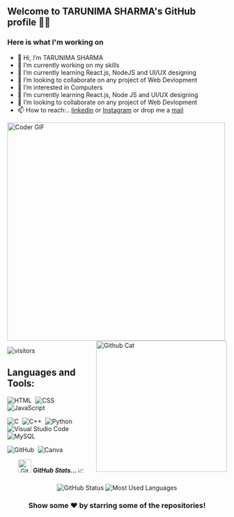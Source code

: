 
## Welcome to TARUNIMA SHARMA's GitHub profile 👋🏻
<!--
**Tarunima7/Tarunima7** is a ✨ _special_ ✨ repository because its `README.md` (this file) appears on your GitHub profile.

Here are some ideas to get you started:
-->
### Here is what I'm working on
- 👋 Hi, I’m TARUNIMA SHARMA 
- 🔭 I’m currently working on my skills
- 🌱 I’m currently learning React.js, NodeJS and UI/UX designing
- 👯 I’m looking to collaborate on any project of Web Devlopment
- 👀 I’m interested in Computers
- 🌱 I’m currently learning React.js, Node JS and UI/UX designing 
- 💞️ I’m looking to collaborate on any project of Web Devlopment
- 📫 How to reach:.. [linkedin](https://www.linkedin.com/in/tarunimasharma/) or [Instagram](https://www.instagram.com/tarunimasharma/?hl=en) or drop me a [mail](tarunima.2023mca1134@kiet.edu)

 <img src="https://media.giphy.com/media/SWoSkN6DxTszqIKEqv/giphy.gif" alt="Coder GIF" width="500">
 
 
<img align="right" width=300px alt="Github Cat" src="https://camo.githubusercontent.com/3b7c592ede97b6138ffd4b1cc1541c2f3b11fd39/687474703a2f2f33312e6d656469612e74756d626c722e636f6d2f31376665613932306666333665663466356238373764353231366137616164392f74756d626c725f6d6f39786a65387a5a34317163626975666f315f313238302e676966" />

![visitors](https://visitor-badge.laobi.icu/badge?page_id=Tarunima7/Tarunima7)


## Languages and Tools:
![HTML](https://img.shields.io/badge/html5-%23E34F26.svg?style=flat&logo=html5&logoColor=white)&nbsp;
![CSS](https://img.shields.io/badge/css3-%231572B6.svg?style=flat&logo=css3&logoColor=white)&nbsp;
![JavaScript](https://img.shields.io/badge/javascript-%23323330.svg?style=flat&logo=javascript&logoColor=%23F7DF1E)&nbsp;
<!--
![ReactJS]
![NodeJS]
-->
![C](https://img.shields.io/badge/-C-05122A?style=flat&logo=C&logoColor=A8B9CC)&nbsp;
![C++](https://img.shields.io/badge/-C++-05122A?style=flat&logo=C%2B%2B&logoColor=00599C)&nbsp;
![Python](https://img.shields.io/badge/-Python-05122A?style=flat&logo=python)&nbsp;
![Visual Studio Code](https://img.shields.io/badge/-Visual%20Studio%20Code-05122A?style=flat&logo=visual-studio-code&logoColor=007ACC)&nbsp;
![MySQL](https://img.shields.io/badge/mysql-%2300f.svg?style=flat&logo=mysql&logoColor=white)&nbsp;

![GitHub](https://img.shields.io/badge/-GitHub-05122A?style=flat&logo=github)&nbsp;
![Canva](https://img.shields.io/badge/Canva-%2300C4CC.svg?style=flat&logo=Canva&logoColor=white)&nbsp;



<!--
![Adobe xd]
![Adobe Lightroom]
![Adobe Premier pro]
-->

<!--

<hr>

_Languages and Tools:_ 🛠  <img align="right" alt="GIF" height="60px" src="https://media.giphy.com/media/du3J3cXyzhj75IOgvA/giphy.gif" />

<h3 align="left">Languages and Tools:</h3>
<p align="left"> 
  
  <a href="https://www.cprogramming.com/" target="_blank"> 
    <img src="https://raw.githubusercontent.com/devicons/devicon/master/icons/c/c-original.svg" alt="c" width="40" height="40"/> </a>
  
  <a href="https://www.w3schools.com/cpp/" target="_blank">
    <img src="https://raw.githubusercontent.com/devicons/devicon/master/icons/cplusplus/cplusplus-original.svg" alt="cplusplus" width="40" height="40"/> </a>
  
  
  <a href="https://www.w3.org/html/" target="_blank"> 
  <img src="https://raw.githubusercontent.com/devicons/devicon/master/icons/html5/html5-original-wordmark.svg" alt="html5" width="40" height="40"/> </a>
  
  <a href="https://www.w3schools.com/css/" target="_blank"> 
   <img src="https://raw.githubusercontent.com/devicons/devicon/master/icons/css3/css3-original-wordmark.svg" alt="css3" width="40" height="40"/> </a> 
    
  <a href="https://developer.mozilla.org/en-US/docs/Web/JavaScript" target="_blank">
  <img src="https://raw.githubusercontent.com/devicons/devicon/master/icons/javascript/javascript-original.svg" alt="javascript" width="40" height="40"/> </a> 
  
  
  
  
  <a href="https://www.mysql.com/" target="_blank">
  <img src="https://raw.githubusercontent.com/devicons/devicon/master/icons/mysql/mysql-original-wordmark.svg" alt="mysql" width="40" height="40"/> </a>
  
  <a href="https://www.adobe.com/in/products/illustrator.html" target="_blank">
    <img src="https://www.vectorlogo.zone/logos/adobe_illustrator/adobe_illustrator-icon.svg" alt="illustrator" width="40" height="40"/> </a>
  
  <a href="https://www.photoshop.com/en" target="_blank"> 
 <img src="https://raw.githubusercontent.com/devicons/devicon/master/icons/photoshop/photoshop-line.svg" alt="photoshop" width="40" height="40"/> </a>
  
  <a href="https://www.adobe.com/products/xd.html" target="_blank"> <img src="https://cdn.worldvectorlogo.com/logos/adobe-xd.svg" alt="xd" width="40" height="40"/> </a> </p>
<hr>
-->


<p align="center">
<img src="https://media.giphy.com/media/VgCDAzcKvsR6OM0uWg/giphy.gif" width="30px" alt="GitHub-Status"/>&nbsp;<i><b>GitHub Stats... </b></i>📈<br><br>
<img src="https://github-readme-stats.vercel.app/api?username=Tarunima7&count_private=true&show_icons=true&theme=radical" alt="GitHub Status"/>
<img src = "https://github-readme-stats.vercel.app/api/top-langs/?username=Tarunima7&show_icons=true&layout=compact&theme=radical" alt="Most Used Languages">
</p>








<div align="CENTER">


### Show some ❤️ by starring some of the repositories!

</div>





<!--
👋 Hi, I’m TARUNIMA SHARMA 
- 🤔 I’m looking for help with ...
- - 💬 Ask me about ...
- 📫 How to reach me: ...
- 😄 Pronouns: ...
- ⚡ Fun fact: ...

![ReadMe Card](https://github-readme-stats.vercel.app/api/pin/?username=Tarunima7&repo=Taru)

![Github stats](https://github-readme-stats.vercel.app/api?TARUNIMA=Tarunima7)
-->

